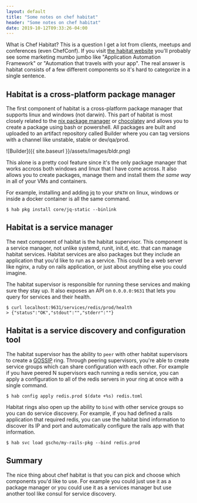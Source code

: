 ```yaml
---
layout: default
title: "Some notes on chef habitat"
header: "Some notes on chef habitat"
date: 2019-10-12T09:33:26-04:00
---
```


What is Chef Habitat? This is a question I get a lot from clients, meetups and conferences (even ChefConf). If you visit [the habitat website](https://www.habitat.sh/) you'll probably see some marketing mumbo jumbo like "Application Automation Framework" or "Automation that travels with your app". The real answer is habitat consists of a few different components so it's hard to categorize in a single sentence.

## Habitat is a cross-platform package manager

The first component of habitat is a cross-platform package manager that supports linux and windows (not darwin). This part of habitat is most closely related to the [nix package manager](https://nixos.org/nix/) or [chocolatey](https://chocolatey.org/) and allows you to create a package using bash or powershell. All packages are built and uploaded to an artifact repository called Builder where you can tag versions with a channel like unstable, stable or dev/qa/prod.

![Builder]({{ site.baseurl }}/assets/images/bldr.png)

This alone is a pretty cool feature since it's the only package manager that works accross both windows and linux that I have come across. It also allows you to create packages, manage them and install them _the same way_ in all of your VMs and containers.

For example, installing and adding jq to your `$PATH` on linux, windows or inside a docker container is all the same command.

    $ hab pkg install core/jq-static --binlink

## Habitat is a service manager

The next component of habitat is the habitat supervisor. This component is a service manager, not unlike systemd, runit, init.d, etc. that can manage habitat services. Habitat services are also packages but they include an application that you'd like to run as a service. This could be a web server like nginx, a ruby on rails application, or just about anything else you could imagine.

The habitat supervisor is responsible for running these services and making sure they stay up. It also exposes an API on `0.0.0.0:9631` that lets you query for services and their health.

    $ curl localhost:9631/services/redis/prod/health
    > {"status":"OK","stdout":"","stderr":""}

## Habitat is a service discovery and configuration tool

The habitat supervisor has the ability to `peer` with other habitat supervisors to create a [GOSSIP](https://en.wikipedia.org/wiki/Gossip_protocol) ring. Through peering supervisors, you're able to create service groups which can share configuration with each other. For example if you have peered N supervisors each running a redis service, you can apply a configuration to all of the redis servers in your ring at once with a single command.

    $ hab config apply redis.prod $(date +%s) redis.toml

Habitat rings also open up the ability to `bind` with other service groups so you can do service discovery. For example, if you had defined a rails application that required redis, you can use the habitat bind information to discover its IP and port and automatically configure the rails app with that information.

    $ hab svc load gscho/my-rails-pkg --bind redis.prod

## Summary

The nice thing about chef habitat is that you can pick and choose which components you'd like to use. For example you could just use it as a package manager or you could use it as a services manager but use another tool like consul for service discovery.
